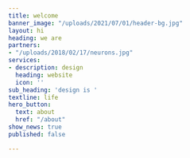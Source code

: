 ```yaml
---
title: welcome
banner_image: "/uploads/2021/07/01/header-bg.jpg"
layout: hi
heading: we are
partners:
- "/uploads/2018/02/17/neurons.jpg"
services:
- description: design
  heading: website
  icon: ''
sub_heading: 'design is '
textline: life
hero_button:
  text: about
  href: "/about"
show_news: true
published: false

---
```

